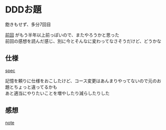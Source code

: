 # DDDお題
飽きもせず、多分7回目

[前回](https://github.com/suzuki-hoge/ddd-trial) がもう半年以上前っぽいので、またやろうかと思った  
前回の感想を読んだ感じ、別に今とそんなに変わってなさそうだけど、どうかな

## 仕様
[spec](doc/spec.md)

記憶を頼りに仕様をおこしたけど、コース変更はあんまりやってないので元のお題とちょっと違ってるかも  
あと適当にやりたいことを増やしたり減らしたりした

## 感想
[note](doc/note.md)
